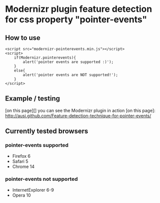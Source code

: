 Modernizr plugin feature detection for css property "pointer-events"
====================================================================

How to use
----------

    <script src="modernizr-pointerevents.min.js"></script>
    <script>
        if(Modernizr.pointerevents){
            alert('pointer events are supported :)');
        }
        else{
            alert('pointer events are NOT supported!');
        }
    </script>

Example / testing
-----------------

[on this page][] you can see the Modernizr plugin in action
[on this page]: http://ausi.github.com/Feature-detection-technique-for-pointer-events/

Currently tested browsers
-------------------------

### pointer-events supported
- Firefox 6
- Safari 5
- Chrome 14

### pointer-events not supported
- InternetExplorer 6-9
- Opera 10
